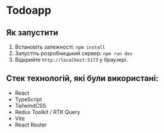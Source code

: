 # Todoapp

## Як запустити
1. Встановіть залежності: `npm install`
2. Запустіть розробницький сервер: `npm run dev`
3. Відкрийте `http://localhost:5173` у браузері.

## Стек технологій, які були використані:
- React
- TypeScript
- TailwindCSS
- Redux Toolkit / RTK Query
- Vite
- React Router


